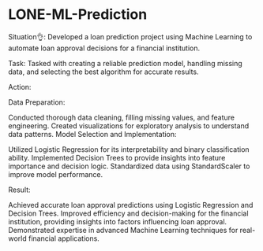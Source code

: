 # LONE-ML-Prediction
Situation👌:
Developed a loan prediction project using Machine Learning to automate loan approval decisions for a financial institution.

Task:
Tasked with creating a reliable prediction model, handling missing data, and selecting the best algorithm for accurate results.

Action:

Data Preparation:

Conducted thorough data cleaning, filling missing values, and feature engineering.
Created visualizations for exploratory analysis to understand data patterns.
Model Selection and Implementation:

Utilized Logistic Regression for its interpretability and binary classification ability.
Implemented Decision Trees to provide insights into feature importance and decision logic.
Standardized data using StandardScaler to improve model performance.

Result:

Achieved accurate loan approval predictions using Logistic Regression and Decision Trees.
Improved efficiency and decision-making for the financial institution, providing insights into factors influencing loan approval.
Demonstrated expertise in advanced Machine Learning techniques for real-world financial applications.

